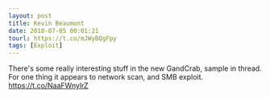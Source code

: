 ```yaml
---
layout: post
title: Kevin Beaumont
date: 2018-07-05 00:01:21
tourl: https://t.co/mJWyBQgFpy
tags: [Exploit]
---
```

There's some really interesting stuff in the new GandCrab, sample in thread.  For one thing it appears to network scan, and SMB exploit. https://t.co/NaaFWnylrZ